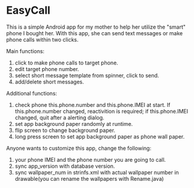 EasyCall
========

This is a simple Android app for my mother to help her utilize the "smart" phone I bought her.
With this app, she can send text messages or make phone calls within two clicks.

Main functions:
1. click to make phone calls to target phone.
2. edit target phone number.
3. select short message template from spinner, click to send.
4. add/delete short messages.

Additional functions:
1. check phone this.phone.number and this.phone.IMEI at start. If this.phone.number changed,
reactivition is required; if this.phone.IMEI changed, quit after a alerting dialog.
2. set app background paper randomly at runtime.
3. flip screen to change background paper.
4. long press screen to set app background paper as phone wall paper.

Anyone wants to customize this app, change the following:
1. your phone IMEI and the phone number you are going to call.
2. sync app_version with database version.
3. sync wallpaper_num in strinfs.xml with actual wallpaper number in drawable(you
   can rename the wallpapers with Rename.java)
